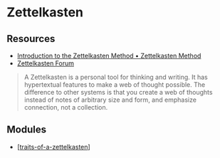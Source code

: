 Zettelkasten
===

Resources
---

- [Introduction to the Zettelkasten Method • Zettelkasten Method][1]
- [Zettelkasten Forum][2]

<!-- Links -->
[1]: https://zettelkasten.de/introduction/
[2]: https://forum.zettelkasten.de/

<!-- Links end -->

> A Zettelkasten is a personal tool for thinking and writing. It has
hypertextual features to make a web of thought possible. The difference to other
systems is that you create a web of thoughts instead of notes of arbitrary size
and form, and emphasize connection, not a collection.

Modules
---

- [[traits-of-a-zettelkasten]]

[//begin]: # "Autogenerated link references for markdown compatibility"
[traits-of-a-zettelkasten]: traits-of-a-zettelkasten.md "Traits of a Zettelkasten"
[//end]: # "Autogenerated link references"
